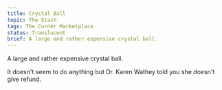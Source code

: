 ```yaml
---
title: Crystal Ball
topic: The Stash
tags: The Corner Marketplace
status: Translucent
brief: A large and rather expensive crystal ball. 
---
```


A large and rather expensive crystal ball. 

It doesn't seem to do anything but Dr. Karen Wathey told you she doesn't give refund. 